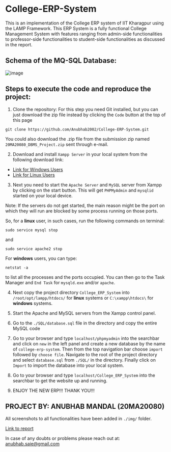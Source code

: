# College-ERP-System

This is an implementation of the College ERP system of IIT Kharagpur using the LAMP Framework. This ERP System is a fully functional College Management System with features ranging from admin-side functionalities to professor-side functionalities to student-side functionalities as discussed in the report.

## Schema of the MQ-SQL Database:

![image](https://github.com/user-attachments/assets/e300c626-ef7c-4b29-b01f-965a7e6ae6fd)


## Steps to execute the code and reproduce the project:

1. Clone the repository:
   For this step you need Git installed, but you can just download the zip file instead by clicking the ```Code``` button at the top of this page
```
git clone https://github.com/Anubhab2002/College-ERP-System.git
```

You could also download the .zip file from the submission zip named ```20MA20080_DBMS_Project.zip``` sent through e-mail.

2. Download and install ```Xampp Server``` in your local system from the following download link:
 - [Link for Windows Users](https://sourceforge.net/projects/xampp/files/XAMPP%20Windows/8.2.4/xampp-windows-x64-8.2.4-0-VS16-installer.exe)
 - [Link for Linux Users](https://sourceforge.net/projects/xampp/files/XAMPP%20Linux/8.2.4/xampp-linux-x64-8.2.4-0-installer.run)
 
3. Next you need to start the ```Apache Server``` and ```MySQL``` server from Xampp by clicking on the start button. This will get ```PHPMyAdmin``` and ```mysqlid``` started on your local device.

Note: If the servers do not get started, the main reason might be the port on which they will run are blocked by some process running on those ports.

So, for a **linux** user, in such cases, run the following commands on terminal:

```
sudo service mysql stop
```

and

```
sudo service apache2 stop
```

For **windows** users, you can type: 
```
netstat -a
```
to list all the processes and the ports occupied.
You can then go to the Task Manager and ```End Task``` for ```mysqld.exe``` and/or ```apache```.

4. Next copy the project directory ```College_ERP_System``` into ```/root/opt/lampp/htdocs/``` for **linux** systems or ```C:\xampp\htdocs\``` for **windows** systems.

5. Start the Apache and MySQL servers from the Xampp control panel.

6. Go to the ```./SQL/database.sql``` file in the directory and copy the entire MySQL code

7. Go to your browser and type ```localhost/phpmyadmin``` into the searchbar and click on ```new``` in the left panel and create a new database by the name of ```college-erp-system```. Then from the top navigation bar choose ```import``` followed by ```choose file```. Navigate to the root of the project directory and select ```database.sql``` from ```./SQL/``` in the directory. Finally click on ```Import``` to import the database into your local system.

8. Go to your browser and type ```localhost/College_ERP_System``` into the searchbar to get the website up and running.

9. ENJOY THE NEW ERP!!! THANK YOU!!!

## PROJECT BY: ANUBHAB MANDAL (20MA20080)

All screenshots to all functionalities have been added in ```./img/``` folder.

[Link to report](https://docs.google.com/document/d/157YT7_tUkVqG56KqH3V_rDXVqNdz-fI5GhJTar1DNgE/edit?usp=sharing)

In case of any doubts or problems please reach out at: [anubhab.saie@gmail.com](anubhab.saie@gmail.com)

